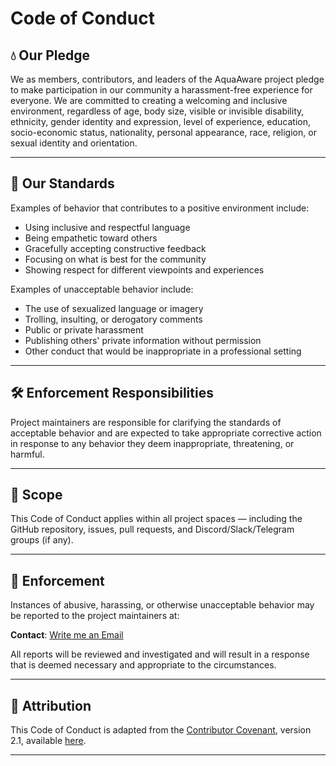 # Code of Conduct

## 💧 Our Pledge

We as members, contributors, and leaders of the AquaAware project pledge to make participation in our community a harassment-free experience for everyone. We are committed to creating a welcoming and inclusive environment, regardless of age, body size, visible or invisible disability, ethnicity, gender identity and expression, level of experience, education, socio-economic status, nationality, personal appearance, race, religion, or sexual identity and orientation.

---

## 🤝 Our Standards

Examples of behavior that contributes to a positive environment include:

- Using inclusive and respectful language
- Being empathetic toward others
- Gracefully accepting constructive feedback
- Focusing on what is best for the community
- Showing respect for different viewpoints and experiences

Examples of unacceptable behavior include:

- The use of sexualized language or imagery
- Trolling, insulting, or derogatory comments
- Public or private harassment
- Publishing others' private information without permission
- Other conduct that would be inappropriate in a professional setting

---

## 🛠 Enforcement Responsibilities

Project maintainers are responsible for clarifying the standards of acceptable behavior and are expected to take appropriate corrective action in response to any behavior they deem inappropriate, threatening, or harmful.

---

## 🧾 Scope

This Code of Conduct applies within all project spaces — including the GitHub repository, issues, pull requests, and Discord/Slack/Telegram groups (if any).

---

## 🚨 Enforcement

Instances of abusive, harassing, or otherwise unacceptable behavior may be reported to the project maintainers at:

**Contact**: [Write me an Email](mailto:araj80317@gmail.com)

All reports will be reviewed and investigated and will result in a response that is deemed necessary and appropriate to the circumstances.

---

## 🙏 Attribution

This Code of Conduct is adapted from the [Contributor Covenant](https://www.contributor-covenant.org), version 2.1, available [here](https://www.contributor-covenant.org/version/2/1/code_of_conduct.html).

---